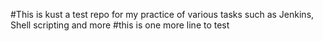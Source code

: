 #This is kust a test repo for my practice of various tasks such as Jenkins, Shell scripting and more
#this is one more line to test
